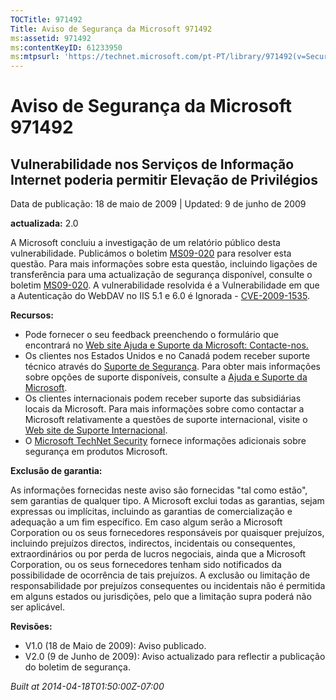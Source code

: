 ```yaml
---
TOCTitle: 971492
Title: Aviso de Segurança da Microsoft 971492
ms:assetid: 971492
ms:contentKeyID: 61233950
ms:mtpsurl: 'https://technet.microsoft.com/pt-PT/library/971492(v=Security.10)'
---
```


Aviso de Segurança da Microsoft 971492
======================================

Vulnerabilidade nos Serviços de Informação Internet poderia permitir Elevação de Privilégios
--------------------------------------------------------------------------------------------

Data de publicação: 18 de maio de 2009 | Updated: 9 de junho de 2009

**actualizada:** 2.0

A Microsoft concluiu a investigação de um relatório público desta vulnerabilidade. Publicámos o boletim [MS09-020](http://go.microsoft.com/fwlink/?linkid=150568) para resolver esta questão. Para mais informações sobre esta questão, incluindo ligações de transferência para uma actualização de segurança disponível, consulte o boletim [MS09-020](http://go.microsoft.com/fwlink/?linkid=150568). A vulnerabilidade resolvida é a Vulnerabilidade em que a Autenticação do WebDAV no IIS 5.1 e 6.0 é Ignorada - [CVE-2009-1535](http://www.cve.mitre.org/cgi-bin/cvename.cgi?name=cve-2009-1535).

**Recursos:**

-   Pode fornecer o seu feedback preenchendo o formulário que encontrará no [Web site Ajuda e Suporte da Microsoft: Contacte-nos.](https://support.microsoft.com/common/survey.aspx?scid=sw;en;1257&amp;showpage=1&amp;ws=technet&amp;sd=tech)
-   Os clientes nos Estados Unidos e no Canadá podem receber suporte técnico através do [Suporte de Segurança](http://go.microsoft.com/fwlink/?linkid=21131). Para obter mais informações sobre opções de suporte disponíveis, consulte a [Ajuda e Suporte da Microsoft](http://support.microsoft.com/).
-   Os clientes internacionais podem receber suporte das subsidiárias locais da Microsoft. Para mais informações sobre como contactar a Microsoft relativamente a questões de suporte internacional, visite o [Web site de Suporte Internacional](http://go.microsoft.com/fwlink/?linkid=21155).
-   O [Microsoft TechNet Security](http://go.microsoft.com/fwlink/?linkid=21132) fornece informações adicionais sobre segurança em produtos Microsoft.

**Exclusão de garantia:**

As informações fornecidas neste aviso são fornecidas "tal como estão", sem garantias de qualquer tipo. A Microsoft exclui todas as garantias, sejam expressas ou implícitas, incluindo as garantias de comercialização e adequação a um fim específico. Em caso algum serão a Microsoft Corporation ou os seus fornecedores responsáveis por quaisquer prejuízos, incluindo prejuízos directos, indirectos, incidentais ou consequentes, extraordinários ou por perda de lucros negociais, ainda que a Microsoft Corporation, ou os seus fornecedores tenham sido notificados da possibilidade de ocorrência de tais prejuízos. A exclusão ou limitação de responsabilidade por prejuízos consequentes ou incidentais não é permitida em alguns estados ou jurisdições, pelo que a limitação supra poderá não ser aplicável.

**Revisões:**

-   V1.0 (18 de Maio de 2009): Aviso publicado.
-   V2.0 (9 de Junho de 2009): Aviso actualizado para reflectir a publicação do boletim de segurança.

*Built at 2014-04-18T01:50:00Z-07:00*
